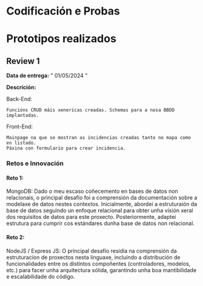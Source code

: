 # Codificación e Probas

# Prototipos realizados

## Review 1
__Data de entrega:__ " 01/05/2024 "

__Descrición:__ 

Back-End:

    Funcións CRUD máis xenericas creadas. Schemas para a nosa BBDD implantadas. 

Front-End:

    Mainpage na que se mostran as incidencias creadas tanto no mapa como en listado.
    Páxina con formulario para crear incidencia.
    

### Retos e Innovación

#### Reto 1:
MongoDB: Dado o meu escaso coñecemento en bases de datos non relacionais, o principal desafío foi a comprensión da documentación sobre a modelaxe de datos nestes contextos. Inicialmente, abordei a estruturaión da base de datos seguindo un enfoque relacional para obter unha visión xeral dos requisitos de datos para este proxecto. Posteriormente, adaptei estrutura para cumprir cos estándares dunha base de datos non relacional.

#### Reto 2:
NodeJS / Express JS: O principal desafío residía na comprensión da estruturacíon de proxectos nesta linguaxe, incluíndo a distribución de funcionalidades entre os distintos compoñentes (controladores, modelos, etc.) para facer unha arquitectura sólida, garantindo unha boa mantibilidade e escalabilidade do código.
